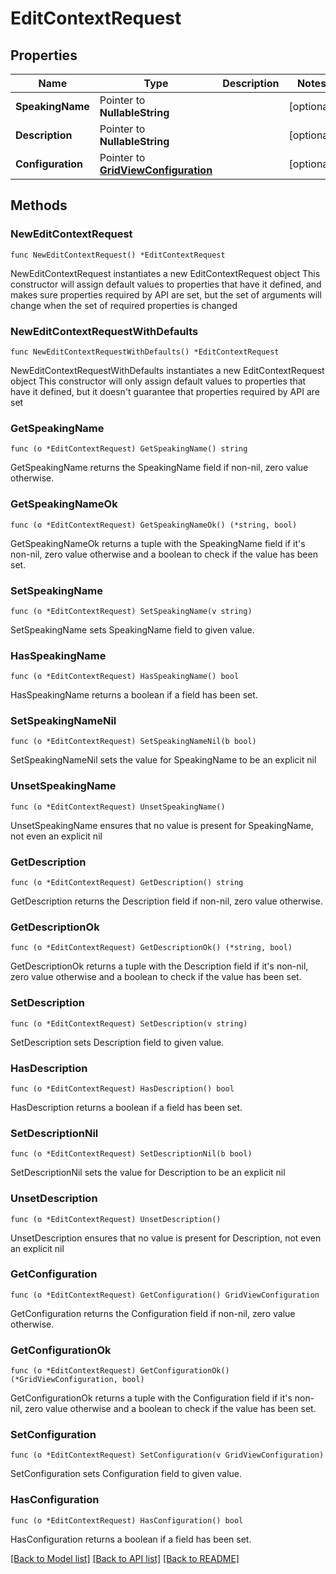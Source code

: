 # EditContextRequest

## Properties

Name | Type | Description | Notes
------------ | ------------- | ------------- | -------------
**SpeakingName** | Pointer to **NullableString** |  | [optional] 
**Description** | Pointer to **NullableString** |  | [optional] 
**Configuration** | Pointer to [**GridViewConfiguration**](GridViewConfiguration.md) |  | [optional] 

## Methods

### NewEditContextRequest

`func NewEditContextRequest() *EditContextRequest`

NewEditContextRequest instantiates a new EditContextRequest object
This constructor will assign default values to properties that have it defined,
and makes sure properties required by API are set, but the set of arguments
will change when the set of required properties is changed

### NewEditContextRequestWithDefaults

`func NewEditContextRequestWithDefaults() *EditContextRequest`

NewEditContextRequestWithDefaults instantiates a new EditContextRequest object
This constructor will only assign default values to properties that have it defined,
but it doesn't guarantee that properties required by API are set

### GetSpeakingName

`func (o *EditContextRequest) GetSpeakingName() string`

GetSpeakingName returns the SpeakingName field if non-nil, zero value otherwise.

### GetSpeakingNameOk

`func (o *EditContextRequest) GetSpeakingNameOk() (*string, bool)`

GetSpeakingNameOk returns a tuple with the SpeakingName field if it's non-nil, zero value otherwise
and a boolean to check if the value has been set.

### SetSpeakingName

`func (o *EditContextRequest) SetSpeakingName(v string)`

SetSpeakingName sets SpeakingName field to given value.

### HasSpeakingName

`func (o *EditContextRequest) HasSpeakingName() bool`

HasSpeakingName returns a boolean if a field has been set.

### SetSpeakingNameNil

`func (o *EditContextRequest) SetSpeakingNameNil(b bool)`

 SetSpeakingNameNil sets the value for SpeakingName to be an explicit nil

### UnsetSpeakingName
`func (o *EditContextRequest) UnsetSpeakingName()`

UnsetSpeakingName ensures that no value is present for SpeakingName, not even an explicit nil
### GetDescription

`func (o *EditContextRequest) GetDescription() string`

GetDescription returns the Description field if non-nil, zero value otherwise.

### GetDescriptionOk

`func (o *EditContextRequest) GetDescriptionOk() (*string, bool)`

GetDescriptionOk returns a tuple with the Description field if it's non-nil, zero value otherwise
and a boolean to check if the value has been set.

### SetDescription

`func (o *EditContextRequest) SetDescription(v string)`

SetDescription sets Description field to given value.

### HasDescription

`func (o *EditContextRequest) HasDescription() bool`

HasDescription returns a boolean if a field has been set.

### SetDescriptionNil

`func (o *EditContextRequest) SetDescriptionNil(b bool)`

 SetDescriptionNil sets the value for Description to be an explicit nil

### UnsetDescription
`func (o *EditContextRequest) UnsetDescription()`

UnsetDescription ensures that no value is present for Description, not even an explicit nil
### GetConfiguration

`func (o *EditContextRequest) GetConfiguration() GridViewConfiguration`

GetConfiguration returns the Configuration field if non-nil, zero value otherwise.

### GetConfigurationOk

`func (o *EditContextRequest) GetConfigurationOk() (*GridViewConfiguration, bool)`

GetConfigurationOk returns a tuple with the Configuration field if it's non-nil, zero value otherwise
and a boolean to check if the value has been set.

### SetConfiguration

`func (o *EditContextRequest) SetConfiguration(v GridViewConfiguration)`

SetConfiguration sets Configuration field to given value.

### HasConfiguration

`func (o *EditContextRequest) HasConfiguration() bool`

HasConfiguration returns a boolean if a field has been set.


[[Back to Model list]](../README.md#documentation-for-models) [[Back to API list]](../README.md#documentation-for-api-endpoints) [[Back to README]](../README.md)


